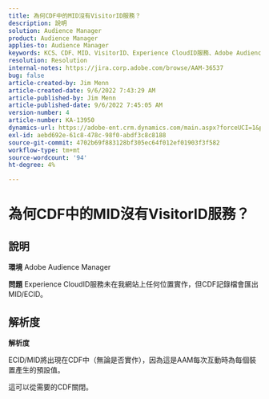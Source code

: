 ```yaml
---
title: 為何CDF中的MID沒有VisitorID服務？
description: 說明
solution: Audience Manager
product: Audience Manager
applies-to: Audience Manager
keywords: KCS、CDF、MID、VisitorID、Experience CloudID服務、Adobe Audience Manager、AAM
resolution: Resolution
internal-notes: https://jira.corp.adobe.com/browse/AAM-36537
bug: false
article-created-by: Jim Menn
article-created-date: 9/6/2022 7:43:29 AM
article-published-by: Jim Menn
article-published-date: 9/6/2022 7:45:05 AM
version-number: 4
article-number: KA-13950
dynamics-url: https://adobe-ent.crm.dynamics.com/main.aspx?forceUCI=1&pagetype=entityrecord&etn=knowledgearticle&id=efa85997-b72d-ed11-9db1-0022480866ad
exl-id: aebd692e-61c8-478c-98f0-abdf3c8c8188
source-git-commit: 4702b69f883128bf305ec64f012ef01903f3f582
workflow-type: tm+mt
source-wordcount: '94'
ht-degree: 4%

---
```


# 為何CDF中的MID沒有VisitorID服務？

## 說明


<b>環境</b>
Adobe Audience Manager

<b>問題</b>
Experience CloudID服務未在我網站上任何位置實作，但CDF記錄檔會匯出MID/ECID。


## 解析度


<b>解析度</b>

ECID/MID將出現在CDF中（無論是否實作），因為這是AAM每次互動時為每個裝置產生的預設值。

這可以從需要的CDF關閉。
